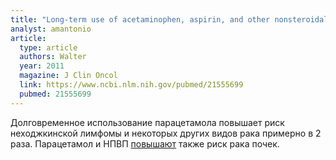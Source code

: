 ```yaml
---
title: "Long-term use of acetaminophen, aspirin, and other nonsteroidal anti-inflammatory drugs and risk of hematologic malignancies: results from the prospective Vitamins and Lifestyle (VITAL) study"
analyst: amantonio
article:
  type: article
  authors: Walter
  year: 2011
  magazine: J Clin Oncol
  link: https://www.ncbi.nlm.nih.gov/pubmed/21555699
  pubmed: 21555699
---
```


Долговременное использование парацетамола повышает риск неходжкинской лимфомы и некоторых других видов рака примерно в 2 раза. Парацетамол и НПВП [повышают](https://www.ncbi.nlm.nih.gov/pmc/articles/PMC3815746) также риск рака почек.
